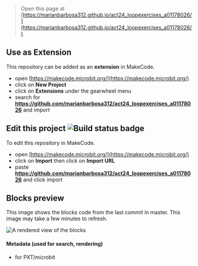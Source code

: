 
> Open this page at [https://marianbarbosa312.github.io/act24_loopexercises_a01178026/](https://marianbarbosa312.github.io/act24_loopexercises_a01178026/)

## Use as Extension

This repository can be added as an **extension** in MakeCode.

* open [https://makecode.microbit.org/](https://makecode.microbit.org/)
* click on **New Project**
* click on **Extensions** under the gearwheel menu
* search for **https://github.com/marianbarbosa312/act24_loopexercises_a01178026** and import

## Edit this project ![Build status badge](https://github.com/marianbarbosa312/act24_loopexercises_a01178026/workflows/MakeCode/badge.svg)

To edit this repository in MakeCode.

* open [https://makecode.microbit.org/](https://makecode.microbit.org/)
* click on **Import** then click on **Import URL**
* paste **https://github.com/marianbarbosa312/act24_loopexercises_a01178026** and click import

## Blocks preview

This image shows the blocks code from the last commit in master.
This image may take a few minutes to refresh.

![A rendered view of the blocks](https://github.com/marianbarbosa312/act24_loopexercises_a01178026/raw/master/.github/makecode/blocks.png)

#### Metadata (used for search, rendering)

* for PXT/microbit
<script src="https://makecode.com/gh-pages-embed.js"></script><script>makeCodeRender("{{ site.makecode.home_url }}", "{{ site.github.owner_name }}/{{ site.github.repository_name }}");</script>
